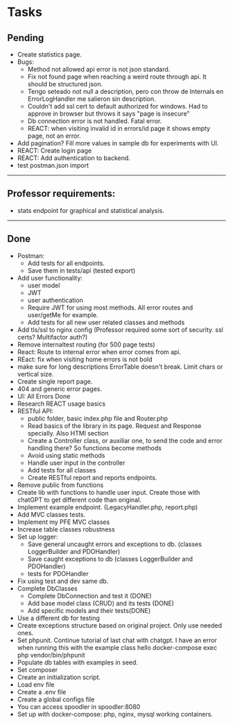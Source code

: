 # Tasks

## Pending

- Create statistics page.
- Bugs:
  - Method not allowed api error is not json standard.
  - Fix not found page when reaching a weird route through api. It should be structured json.
  - Tengo seteado not null a description, pero con throw de Internals en ErrorLogHandler me salieron sin description.
  - Couldn't add ssl cert to default authorized for windows. Had to approve in browser but throws it says "page is insecure"
  - Db connection error is not handled. Fatal error.
  - REACT: when visiting invalid id in errors/id page it shows empty page, not an error.
- Add pagination? Fill more values in sample db for experiments with UI.
- REACT: Create login page
- REACT: Add authentication to backend.
- test postman.json import

---

## Professor requirements:

- stats endpoint for graphical and statistical analysis.

---

## Done

- Postman:
  - Add tests for all endpoints.
  - Save them in tests/api (tested export)
- Add user functionality:
  - user model
  - JWT
  - user authentication
  - Require JWT for using most methods. All error routes and user/getMe for example.
  - Add tests for all new user related classes and methods
- Add tls/ssl to nginx config (Professor required some sort of security. ssl certs? Multifactor auth?)
- Remove internaltest routing (for 500 page tests)
- React: Route to internal error when error comes from api.
- REact: fix when visiting home errors is not bold
- make sure for long descriptions ErrorTable doesn't break. Limit chars or vertical size.
- Create single report page.
- 404 and generic error pages.
- UI: All Errors Done
- Research REACT usage basics
- RESTful API:
  - public folder, basic index.php file and Router.php
  - Read basics of the library in its page. Request and Response specially. Also HTMl section
  - Create a Controller class, or auxiliar one, to send the code and error handling there? So functions become methods
  - Avoid using static methods
  - Handle user input in the controller
  - Add tests for all classes
  - Create RESTful report and reports endpoints.
- Remove public from functions
- Create lib with functions to handle user input. Create those with chatGPT to get different code than original.
- Implement example endpoint. (LegacyHandler.php, report.php)
- Add MVC classes tests.
- Implement my PFE MVC classes
- Increase table classes robustness
- Set up logger:
  - Save general uncaught errors and exceptions to db. (classes LoggerBuilder and PDOHandler)
  - Save caught exceptions to db (classes LoggerBuilder and PDOHandler)
  - tests for PDOHandler
- Fix using test and dev same db.
- Complete DbClasses
  - Complete DbConnection and test it (DONE)
  - Add base model class (CRUD) and its tests (DONE)
  - Add specific models and their tests(DONE)
- Use a different db for testing
- Create exceptions structure based on original project. Only use needed ones.
- Set phpunit. Continue tutorial of last chat with chatgpt. I have an error when running this with the example class hello
  docker-compose exec php vendor/bin/phpunit
- Populate db tables with examples in seed.
- Set composer
- Create an initialization script.
- Load env file
- Create a .env file
- Create a global configs file
- You can access spoodler in spoodler:8080
- Set up with docker-compose: php, nginx, mysql working containers.
